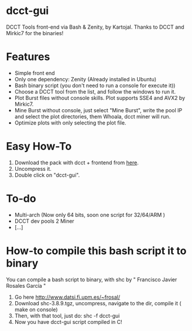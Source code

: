# dcct-gui
DCCT Tools front-end via Bash &amp; Zenity, by Kartojal.  Thanks to DCCT and Mirkic7 for the binaries!

# Features
  - Simple front end
  - Only one dependency: Zenity (Already installed in Ubuntu)
  - Bash binary script (you don't need to run a console for execute it))
  - Choose a DCCT tool from the list, and follow the windows to run it.
  - Plot Burst files without console skills. Plot supports SSE4 and AVX2 by Mirkic7.
  - Mine Burst without console, just select "Mine Burst", write the pool IP and select the plot directories, them        Whoala, dcct miner will run.
  - Optimize plots with only selecting the plot file.


# Easy How-To
  1. Download the pack with dcct + frontend from [here](https://mega.nz/#!a8c3GbiS!cdYOnjclPl7IM2uzd9jJaGFMAE3ag_yH7W3ove8bZUE).
  2. Uncompress it.
  3. Double click on "dcct-gui".

# To-do
  - Multi-arch (Now only 64 bits, soon one script for 32/64/ARM )
  - DCCT dev pools 2 Miner
  - [...]

# How-to compile this bash script  it to binary
  You can compile a bash script to binary, with shc by " Francisco Javier Rosales García "
  1. Go here http://www.datsi.fi.upm.es/~frosal/
  2. Download shc-3.8.9.tgz, uncompress, navigate to the dir, compile it ( make on console)
  3. Then, with that tool, just do:
    shc -f dcct-gui
  4. Now you have dcct-gui script compiled in C!
